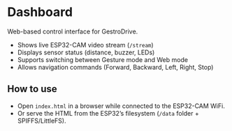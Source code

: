 # Dashboard

Web-based control interface for GestroDrive.

- Shows live ESP32-CAM video stream (`/stream`)
- Displays sensor status (distance, buzzer, LEDs)
- Supports switching between Gesture mode and Web mode
- Allows navigation commands (Forward, Backward, Left, Right, Stop)

## How to use
- Open `index.html` in a browser while connected to the ESP32-CAM WiFi.
- Or serve the HTML from the ESP32’s filesystem (`/data` folder + SPIFFS/LittleFS).
